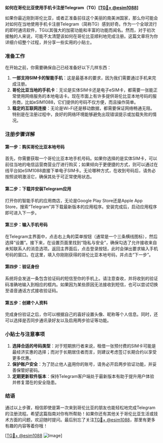 **如何在哥伦比亚使用手机卡注册Telegram（TG）[[TG💪+ @esim1088](https://t.me/s/esim1088)]**

如果你最近刚到哥伦比亚，或者正准备前往这个美丽的南美洲国家，那么你可能会对如何在当地使用手机卡注册Telegram（简称TG）感到好奇。作为一个全球流行的即时通讯软件，TG以其强大的加密功能和丰富的功能而闻名。然而，对于初次接触的人来说，可能不太清楚该如何在哥伦比亚顺利地完成注册。这篇文章将为你详细介绍整个过程，并分享一些实用的小贴士。

### 准备工作

在开始之前，你需要确保自己已经准备好以下几样东西：

1. **一部支持SIM卡的智能手机**：这是最基本的要求，因为我们需要通过手机来完成注册。
2. **哥伦比亚当地的手机卡**：无论是实体SIM卡还是电子eSIM卡，都需要一张能正常使用网络服务的本地电话卡。现在市面上有许多提供哥伦比亚本地号码的服务商，比如eSIM1088，它们提供的号码不仅方便，而且操作简单。
3. **稳定的互联网连接**：无论是Wi-Fi还是移动数据，都需要保证网络畅通无阻。特别是在注册过程中，良好的网络环境能够避免出现错误提示或加载失败的情况。

### 注册步骤详解

#### 第一步：购买哥伦比亚本地号码
首先，你需要获取一个哥伦比亚本地手机号码。如果你选择的是实体SIM卡，可以前往当地的电信运营商营业厅进行购买；如果倾向于更便捷的方式，则可以通过在线平台如eSIM1088直接下单电子SIM卡。无论哪种方式，在收到号码后，请务必按照说明激活它，确保其处于可正常使用状态。

#### 第二步：下载并安装Telegram应用
打开你的智能手机的应用商店，无论是Google Play Store还是Apple App Store，搜索“Telegram”并下载最新版本的应用程序。安装完成后，启动应用程序即可进入下一步。

#### 第三步：输入手机号码
在Telegram主界面中，点击右上角的菜单按钮（通常是一个三条横线图标），然后选择“设置”。接下来，在设置页面里找到“隐私与安全”，确保勾选了允许接收来自未知联系人的消息选项。返回主界面后，点击登录按钮，此时会弹出要求输入手机号码的窗口。在这里，填入你刚刚获得的哥伦比亚本地号码，并点击“下一步”。

#### 第四步：验证身份
系统将会发送一条包含验证码的短信至你的手机上。请注意查收，并将收到的验证码准确地输入到相应的框内。如果因为某些原因无法接收到短信，也可以尝试切换至语音通话方式接收验证码。

#### 第五步：创建个人资料
完成身份验证之后，你可以根据自己的喜好设置头像、昵称等个人信息。同时，还可以选择是否同步通讯录好友以及启用两步验证等功能。

### 小贴士与注意事项

1. **选择合适的号码类型**：对于短期旅行者来说，租借一张预付费的SIM卡可能是最经济实惠的选择；而对于长期居住者而言，则建议考虑签订长期合约以享受更多优惠。
2. **保护账户安全**：为了防止他人盗用你的账号，请务必开启两步验证功能，并妥善保管好密码。
3. **定期更新软件版本**：保持Telegram客户端处于最新版本有助于提升用户体验并修复潜在的安全隐患。

### 结语

通过以上步骤，相信即使是第一次来到哥伦比亚的朋友也能轻松地完成Telegram的注册流程。希望这篇指南对你有所帮助！如果你还有其他关于哥伦比亚生活或技术方面的问题，欢迎随时提问。最后别忘了关注[TG💪+ @esim1088](https://t.me/s/esim1088)，那里有更多有趣的内容等着你哦！

[[TG💪+ @esim1088](https://t.me/s/esim1088) ![Image](https://i.postimg.cc/4NQfJmqS/Snipaste-2025-05-13-00-14-12.png)]